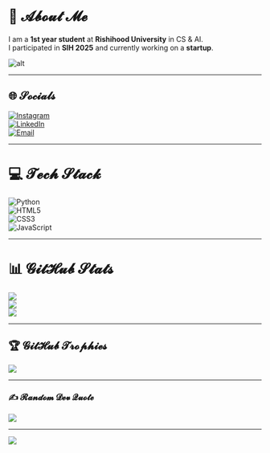 # 💫 𝓐𝓫𝓸𝓾𝓽 𝓜𝓮
I am a **1st year student** at **Rishihood University** in CS & AI.  
I participated in **SIH 2025** and currently working on a **startup**.

![alt](https://i.makeagif.com/media/7-02-2018/gjbqpC.gif)

---

## 🌐 𝓢𝓸𝓬𝓲𝓪𝓵𝓼
[![Instagram](https://img.shields.io/badge/Instagram-%23F58529.svg?logo=Instagram&logoColor=white&style=for-the-badge)](https://instagram.com/lalit.m05)  
[![LinkedIn](https://img.shields.io/badge/LinkedIn-%230A66C2.svg?logo=linkedin&logoColor=white&style=for-the-badge)](https://www.linkedin.com/in/lalit-mittal-b8129837b/)  
[![Email](https://img.shields.io/badge/Email-%23D44638.svg?logo=gmail&logoColor=white&style=for-the-badge)](mailto:lalit10565249@gmail.com)  

---

# 💻 𝓣𝓮𝓬𝓱 𝓢𝓽𝓪𝓬𝓴
![Python](https://img.shields.io/badge/Python-%233367AB.svg?style=for-the-badge&logo=python&logoColor=FFD43B)  
![HTML5](https://img.shields.io/badge/HTML5-%23FF6C00.svg?style=for-the-badge&logo=html5&logoColor=white)  
![CSS3](https://img.shields.io/badge/CSS3-%231572B6.svg?style=for-the-badge&logo=css3&logoColor=white)  
![JavaScript](https://img.shields.io/badge/JavaScript-%23F0DB4F.svg?style=for-the-badge&logo=javascript&logoColor=black)  

---

# 📊 𝓖𝓲𝓽𝓗𝓾𝓫 𝓢𝓽𝓪𝓽𝓼
![](https://github-readme-stats.vercel.app/api?username=lalit0505&theme=dracula&hide_border=false&include_all_commits=false&count_private=true)<br/>
![](https://nirzak-streak-stats.herokuapp.com/?user=lalit0505&theme=dracula&hide_border=false)<br/>
![](https://github-readme-stats.vercel.app/api/top-langs/?username=lalit0505&theme=dracula&hide_border=false&include_all_commits=false&count_private=true&layout=compact)  

---

## 🏆 𝓖𝓲𝓽𝓗𝓾𝓫 𝓣𝓻𝓸𝓹𝓱𝓲𝓮𝓼
![](https://github-profile-trophy.vercel.app/?username=lalit0505&theme=radical&no-frame=false&no-bg=true&margin-w=4)  

---

### ✍️ 𝓡𝓪𝓷𝓭𝓸𝓶 𝓓𝓮𝓿 𝓠𝓾𝓸𝓽𝓮
![](https://quotes-github-readme.vercel.app/api?type=horizontal&theme=dracula)  

---

[![](https://visitcount.itsvg.in/api?id=lalit0505&icon=7&color=FF75A0&animation=rotate)](https://visitcount.itsvg.in)  

<!-- Proudly created with GPRM ( https://gprm.itsvg.in ) -->

